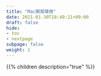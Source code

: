 ```yaml
---
title: "Mac開発環境"
date: 2021-01-30T18:49:21+09:00
draft: false
hide:
- toc
- nextpage
subpage: false
weight: 1
---
```


<!--more-->

{{% children description="true"   %}}
